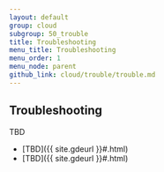 ```yaml
---
layout: default
group: cloud
subgroup: 50_trouble
title: Troubleshooting
menu_title: Troubleshooting
menu_order: 1
menu_node: parent
github_link: cloud/trouble/trouble.md
---
```


## Troubleshooting
TBD

*	[TBD]({{ site.gdeurl }}#.html)
*	[TBD]({{ site.gdeurl }}#.html)
